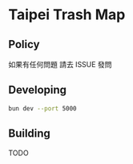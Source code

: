 # Taipei Trash Map

## Policy

如果有任何問題 請去 ISSUE 發問

## Developing

```bash
bun dev --port 5000
```

## Building

TODO
